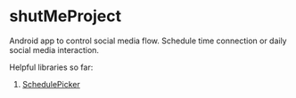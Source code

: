 # shutMeProject
Android app to control social media flow. Schedule time connection or daily social media interaction.

Helpful libraries so far: 
<br />
1. [SchedulePicker](https://github.com/AppSci/SleepTimePicker)
